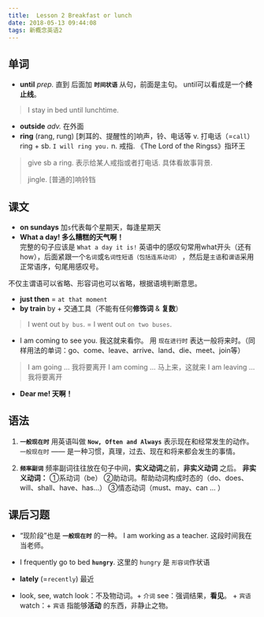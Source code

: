 ```yaml
---
title:  Lesson 2 Breakfast or lunch
date: 2018-05-13 09:44:08
tags: 新概念英语2
---
```


## 单词
- **until** *prep.* 直到
后面加 **`时间状语`** 从句，前面是主句。
until可以看成是一个**终止线**。

> I stay in bed until lunchtime.

- **outside** *adv.* 在外面
- **ring** (rang, rung) [刺耳的、提醒性的]响声，铃、电话等
v. 打电话（=`call`） ring + sb. `I will ring you.`
n. 戒指.  《The Lord of the Ringss》指环王
> give sb a ring. 表示给某人戒指或者打电话. 具体看故事背景. 
>
> jingle. [普通的]响铃铛

## 课文
- **on sundays**  加`s`代表每个星期天，每逢星期天
- **What a day! 多么糟糕的天气啊！**  
完整的句子应该是 `What a day it is!` 英语中的感叹句常用what开头（还有how），后面紧跟一个`名词`或`名词性短语（包括连系动词）` ，然后是`主语`和`谓语`采用正常语序，句尾用感叹号。

不仅主谓语可以省略、形容词也可以省略，根据语境判断意思。

- **just then** = `at that moment`
- **by train** 
by + 交通工具（不能有任何**修饰词** & **复数**）
> I went out `by bus`. = I went out `on two buses`.

- I am coming to see you. 我这就来看你。
用 `现在进行时` 表达一般将来时。（同样用法的单词：go、come、leave、arrive、land、die、meet、join等）
> I am going ... 我将要离开
> I am coming ... 马上来，这就来
> I am leaving ... 我将要离开

- **Dear me! 天啊！** 

## 语法
 1. **`一般现在时`**
用英语叫做 **`Now, Often and Always`** 表示现在和经常发生的动作。
`一般现在时` —— 是一种习惯，真理，过去、现在和将来都会发生的事情。

 2. **`频率副词`**
频率副词往往放在句子中间，**实义动词**之前，**非实义动词** 之后。
**非实义动词：** 
①系动词（be）
②助动词。帮助动词构成时态的（do、does、will、shall、have、has...）
③情态动词（must、may、can ... ）

## 课后习题
- “现阶段”也是 **`一般现在时`** 的一种。
I am working as a teacher. 这段时间我在当老师。

- I frequently go to bed **`hungry`**.
这里的 `hungry` 是 `形容词`作状语

- **lately** (=`recently`) 最近

- look, see, watch
look：不及物动词。+ `介词`
see：强调结果，**看见**。 + `宾语` 
watch：+ `宾语` 指能够**活动** 的东西，非静止之物。




